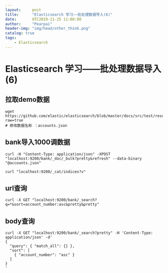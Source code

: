 ```yaml
---
layout:     post
title:      "Elasticsearch 学习——批处理数据导入(6)"
date:       UTC2019-11-25 11:08:00
author:     "Pearpai"
header-img: "img/head/other_think.png"
catalog: true
tags:
    - Elasticsearch
---
```

# Elasticsearch 学习——批处理数据导入(6)

## 拉取demo数据
```
wget https://github.com/elastic/elasticsearch/blob/master/docs/src/test/resources/accounts.json?raw=true
# 修改数据名称 ：accounts.json
```

## bank导入1000调数据
```
curl -H "Content-Type: application/json" -XPOST "localhost:9200/bank/_doc/_bulk?pretty&refresh" --data-binary "@accounts.json"

curl "localhost:9200/_cat/indices?v"
```

## url查询
```
curl -X GET "localhost:9200/bank/_search?q=*&sort=account_number:asc&pretty&pretty"

```
## body查询
```
curl -X GET "localhost:9200/bank/_search?pretty" -H 'Content-Type: application/json' -d'
{
  "query": { "match_all": {} },
  "sort": [
    { "account_number": "asc" }
  ]
}
'
```

